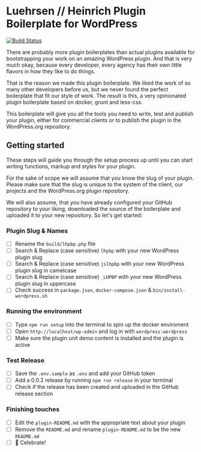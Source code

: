 # Luehrsen // Heinrich Plugin Boilerplate for WordPress

[![Build Status](https://travis-ci.com/luehrsenheinrich/wp-plugin-boilerplate.svg?branch=master)](https://travis-ci.com/luehrsenheinrich/wp-plugin-boilerplate)

There are probably more plugin boilerplates than actual plugins available for
bootstrapping your work on an amazing WordPress plugin. And that is very much
okay, because every developer, every agency has their own little flavors in how
they like to do things.

That is the reason we made this plugin boilerplate. We liked the work of so many
other developers before us, but we never found the perfect boilerplate that fit
our style of work. The result is this, a very opinionated plugin boilerplate
based on docker, grunt and less-css.

This boilerplate will give you all the tools you need to write, test and publish
your plugin, either for commercial clients or to publish the plugin in the
WordPress.org repository.


## Getting started

These steps will guide you through the setup process up until you can start
writing functions, markup and styles for your plugin.

For the sake of scope we will assume that you know the slug of your plugin.
Please make sure that the slug is unique to the system of the client, our
projects and the WordPress.org plugin repository.

We will also assume, that you have already configured your GitHub repository to
your liking, downloaded the source of the boilerplate and uploaded it to your
new repository. So let's get started:

### Plugin Slug & Names

- [ ] Rename the `build/lhpbp.php` file
- [ ] Search & Replace (case sensitive) `lhpbp` with your new WordPress plugin slug
- [ ] Search & Replace (case sensitive) `jslhpbp` with your new WordPress plugin slug in camelcase
- [ ] Search & Replace (case sensitive) `_LHPBP` with your new WordPress plugin slug in uppercase
- [ ] Check success in `package.json`, `docker-compose.json` & `bin/install-wordpress.sh`

### Running the environment

- [ ] Type `npm run setup` into the terminal to spin up the docker enviroment
- [ ] Open `http://localhost/wp-admin` and log in with `wordpress:wordpress`
- [ ] Make sure the plugin unit demo content is installed and the plugin is active

### Test Release

- [ ] Save the `.env.sample` as `.env` and add your GitHub token
- [ ] Add a 0.0.2 release by running `npm run release` in your terminal
- [ ] Check if the release has been created and uploaded in the GitHub release section

### Finishing touches

- [ ] Edit the `plugin-README.md` with the appropriate text about your plugin
- [ ] Remove the `README.md` and rename `plugin-README.md` to be the new `README.md`
- [ ] 🎉 Celebrate!
